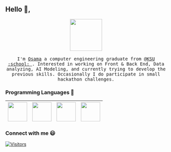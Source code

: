 
## Hello :wave:, 

<p align="center">
  <img src="https://computerheritagegroup.org/images/945cebc6-37a9-4872-ba83-d50f26d1eacb.gif" width=100>
  <br><br>
  <samp>
    I'm <a href="https://github.com/OsamaQh4/">Osama</a> a computer engineering graduate from <a href="https://www.ksu.edu.sa/">@KSU :school: </a>. Interested in working on Front & Back End, Data analyzing, AI Modeling, and currently trying to develop the previous skills. Occasionally I do participate in small hackathon challenges. 
  </samp>
</p>

### Programming Languages  :rocket:
|<img src="https://raw.githubusercontent.com/coderjojo/coderjojo/master/img/cpp.png" width=60> | <img src="https://raw.githubusercontent.com/coderjojo/coderjojo/master/img/js.png" width=60> | <img src="https://raw.githubusercontent.com/coderjojo/coderjojo/master/img/python.svg" width=60> | <img src="https://brandslogos.com/wp-content/uploads/images/large/java-logo-1.png" width=60>
|:---:|:---:|:---:|:---:|


<!-- ### Tools :fire:
|<img src="https://upload.wikimedia.org/wikipedia/commons/thumb/3/38/Jupyter_logo.svg/1200px-Jupyter_logo.svg.png" width=60> | <img src="https://raw.githubusercontent.com/coderjojo/coderjojo/master/img/github.svg" width=60> |
|:---:|:---:| -->

### Connect with me :smiley:

[![Visitors](https://api.visitorbadge.io/api/visitors?path=https%3A%2F%2Fgithub.com%2FOsamaQh4%2FOsamaQh4&labelColor=%23d9e3f0&countColor=%23555555&style=flat&labelStyle=upper)](https://visitorbadge.io/status?path=https%3A%2F%2Fgithub.com%2FOsamaQh4%2FOsamaQh4)

